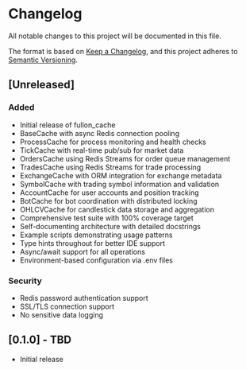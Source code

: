 # Changelog

All notable changes to this project will be documented in this file.

The format is based on [Keep a Changelog](https://keepachangelog.com/en/1.0.0/),
and this project adheres to [Semantic Versioning](https://semver.org/spec/v2.0.0.html).

## [Unreleased]

### Added
- Initial release of fullon_cache
- BaseCache with async Redis connection pooling
- ProcessCache for process monitoring and health checks
- TickCache with real-time pub/sub for market data
- OrdersCache using Redis Streams for order queue management
- TradesCache using Redis Streams for trade processing
- ExchangeCache with ORM integration for exchange metadata
- SymbolCache with trading symbol information and validation
- AccountCache for user accounts and position tracking
- BotCache for bot coordination with distributed locking
- OHLCVCache for candlestick data storage and aggregation
- Comprehensive test suite with 100% coverage target
- Self-documenting architecture with detailed docstrings
- Example scripts demonstrating usage patterns
- Type hints throughout for better IDE support
- Async/await support for all operations
- Environment-based configuration via .env files

### Security
- Redis password authentication support
- SSL/TLS connection support
- No sensitive data logging

## [0.1.0] - TBD
- Initial release